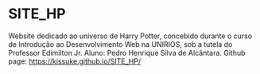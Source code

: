 # SITE_HP
 Website dedicado ao universo de Harry Potter, concebido durante o curso de Introdução ao Desenvolvimento Web na UNIRIOS, sob a tutela do Professor Edimilton Jr. Aluno: Pedro Henrique Silva de Alcântara.
 Github page: https://kissuke.github.io/SITE_HP/
